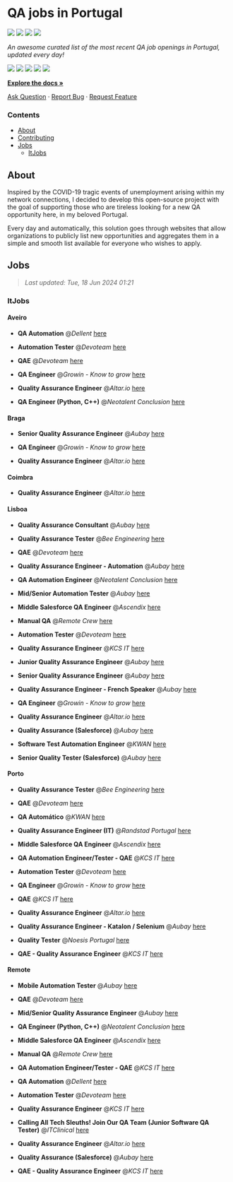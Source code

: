 QA jobs in Portugal
========================

![](https://img.shields.io/static/v1?label=%F0%9F%8C%9F&message=If%20Useful&color=BC4E99)
[![](https://img.shields.io/github/stars/sergiomartins8/qa-jobs-in-portugal)](https://github.com/sergiomartins8/qa-jobs-in-portugal/stargazers)
[![](https://img.shields.io/github/forks/sergiomartins8/qa-jobs-in-portugal)](https://github.com/sergiomartins8/qa-jobs-in-portugal/network/members)
[![](https://img.shields.io/badge/-sergiomartins8-blue?logo=Linkedin&logoColor=white)](https://www.linkedin.com/in/sergiomartins8/)

_An awesome curated list of the most recent QA job openings in Portugal, updated every day!_

[![](https://img.shields.io/github/v/release/sergiomartins8/qa-jobs-in-portugal)](https://github.com/sergiomartins8/qa-jobs-in-portugal/releases)
[![](https://github.com/sergiomartins8/qa-jobs-in-portugal/workflows/release/badge.svg)](https://github.com/sergiomartins8/qa-jobs-in-portugal/actions?query=workflow%3Arelease)
[![](https://img.shields.io/github/issues/sergiomartins8/qa-jobs-in-portugal)](https://github.com/sergiomartins8/qa-jobs-in-portugal/issues)
[![](https://img.shields.io/github/contributors/sergiomartins8/qa-jobs-in-portugal)](https://github.com/sergiomartins8/qa-jobs-in-portugal/graphs/contributors)
[![](https://img.shields.io/github/license/sergiomartins8/qa-jobs-in-portugal)](https://github.com/sergiomartins8/qa-jobs-in-portugal/blob/master/LICENSE)

**[Explore the docs »](https://github.com/sergiomartins8/qa-jobs-in-portugal/blob/master/docs/DOCUMENTATION.md)**

[Ask Question](https://github.com/sergiomartins8/qa-jobs-in-portugal/issues) 
·
[Report Bug](https://github.com/sergiomartins8/qa-jobs-in-portugal/issues)
·
[Request Feature](https://github.com/sergiomartins8/qa-jobs-in-portugal/issues)

### Contents
* [About](#about)
* [Contributing](https://github.com/sergiomartins8/qa-jobs-in-portugal/blob/master/docs/CONTRIBUTING.md)
* [Jobs](#jobs)
  * [ItJobs](#itjobs)

## About
Inspired by the COVID-19 tragic events of unemployment arising within my network connections, I decided to develop this open-source project with the goal of supporting those who are tireless looking for a new QA opportunity here, in my beloved Portugal.

Every day and automatically, this solution goes through websites that allow organizations to publicly list new opportunities and aggregates them in a simple and smooth list available for everyone who wishes to apply.

Jobs
---------

> _Last updated: Tue, 18 Jun 2024 01:21_

### ItJobs

#### Aveiro

- **QA Automation** @_Dellent_ [here](https://www.itjobs.pt/oferta/483407/qa-automation)


- **Automation Tester** @_Devoteam_ [here](https://www.itjobs.pt/oferta/483645/automation-tester)


- **QAE** @_Devoteam_ [here](https://www.itjobs.pt/oferta/484505/qae)


- **QA Engineer** @_Growin - Know to grow_ [here](https://www.itjobs.pt/oferta/484506/qa-engineer)


- **Quality Assurance Engineer** @_Altar.io_ [here](https://www.itjobs.pt/oferta/484844/quality-assurance-engineer)


- **QA Engineer (Python, C++)** @_Neotalent Conclusion_ [here](https://www.itjobs.pt/oferta/483451/qa-engineer-python-c)

#### Braga

- **Senior Quality Assurance Engineer** @_Aubay_ [here](https://www.itjobs.pt/oferta/484489/senior-quality-assurance-engineer)


- **QA Engineer** @_Growin - Know to grow_ [here](https://www.itjobs.pt/oferta/484506/qa-engineer)


- **Quality Assurance Engineer** @_Altar.io_ [here](https://www.itjobs.pt/oferta/484844/quality-assurance-engineer)

#### Coimbra

- **Quality Assurance Engineer** @_Altar.io_ [here](https://www.itjobs.pt/oferta/484844/quality-assurance-engineer)

#### Lisboa

- **Quality Assurance Consultant** @_Aubay_ [here](https://www.itjobs.pt/oferta/484874/quality-assurance-consultant)


- **Quality Assurance Tester** @_Bee Engineering_ [here](https://www.itjobs.pt/oferta/484454/quality-assurance-tester)


- **QAE** @_Devoteam_ [here](https://www.itjobs.pt/oferta/484505/qae)


- **Quality Assurance Engineer - Automation** @_Aubay_ [here](https://www.itjobs.pt/oferta/484490/quality-assurance-engineer-katalon-selenium)


- **QA Automation Engineer** @_Neotalent Conclusion_ [here](https://www.itjobs.pt/oferta/483746/qa-automation-engineer)


- **Mid/Senior Automation Tester** @_Aubay_ [here](https://www.itjobs.pt/oferta/484491/mid-senior-automation-tester)


- **Middle Salesforce QA Engineer** @_Ascendix_ [here](https://www.itjobs.pt/oferta/484660/middle-salesforce-qa-engineer)


- **Manual QA** @_Remote Crew_ [here](https://www.itjobs.pt/oferta/484123/manual-qa)


- **Automation Tester** @_Devoteam_ [here](https://www.itjobs.pt/oferta/483645/automation-tester)


- **Quality Assurance Engineer** @_KCS IT_ [here](https://www.itjobs.pt/oferta/484965/quality-assurance-engineer)


- **Junior Quality Assurance Engineer** @_Aubay_ [here](https://www.itjobs.pt/oferta/484600/junior-quality-assurance-engineer)


- **Senior Quality Assurance Engineer** @_Aubay_ [here](https://www.itjobs.pt/oferta/484489/senior-quality-assurance-engineer)


- **Quality Assurance Engineer - French Speaker** @_Aubay_ [here](https://www.itjobs.pt/oferta/484598/quality-assurance-engineer-french-speaker)


- **QA Engineer** @_Growin - Know to grow_ [here](https://www.itjobs.pt/oferta/484506/qa-engineer)


- **Quality Assurance Engineer** @_Altar.io_ [here](https://www.itjobs.pt/oferta/484844/quality-assurance-engineer)


- **Quality Assurance (Salesforce)** @_Aubay_ [here](https://www.itjobs.pt/oferta/484919/senior-quality-assurance-salesforce)


- **Software Test Automation Engineer** @_KWAN_ [here](https://www.itjobs.pt/oferta/483637/software-test-automation-engineer)


- **Senior Quality Tester (Salesforce)** @_Aubay_ [here](https://www.itjobs.pt/oferta/485127/senior-quality-tester-salesforce)

#### Porto

- **Quality Assurance Tester** @_Bee Engineering_ [here](https://www.itjobs.pt/oferta/484454/quality-assurance-tester)


- **QAE** @_Devoteam_ [here](https://www.itjobs.pt/oferta/484505/qae)


- **QA Automático** @_KWAN_ [here](https://www.itjobs.pt/oferta/485075/qa-automatico)


- **Quality Assurance Engineer (IT)** @_Randstad Portugal_ [here](https://www.itjobs.pt/oferta/484313/quality-assurance-engineer-it)


- **Middle Salesforce QA Engineer** @_Ascendix_ [here](https://www.itjobs.pt/oferta/484660/middle-salesforce-qa-engineer)


- **QA Automation Engineer/Tester - QAE** @_KCS IT_ [here](https://www.itjobs.pt/oferta/484671/qa-automation-engineer-tester-qae)


- **Automation Tester** @_Devoteam_ [here](https://www.itjobs.pt/oferta/483645/automation-tester)


- **QA Engineer** @_Growin - Know to grow_ [here](https://www.itjobs.pt/oferta/484506/qa-engineer)


- **QAE** @_KCS IT_ [here](https://www.itjobs.pt/oferta/484352/qae)


- **Quality Assurance Engineer** @_Altar.io_ [here](https://www.itjobs.pt/oferta/484844/quality-assurance-engineer)


- **Quality Assurance Engineer - Katalon / Selenium** @_Aubay_ [here](https://www.itjobs.pt/oferta/484597/quality-assurance-engineer-katalon-selenium)


- **Quality Tester** @_Noesis Portugal_ [here](https://www.itjobs.pt/oferta/483590/quality-tester-porto)


- **QAE - Quality Assurance Engineer** @_KCS IT_ [here](https://www.itjobs.pt/oferta/484115/qae-quality-assurance-engineer)

#### Remote

- **Mobile Automation Tester** @_Aubay_ [here](https://www.itjobs.pt/oferta/484599/mobile-automation-tester)


- **QAE** @_Devoteam_ [here](https://www.itjobs.pt/oferta/484505/qae)


- **Mid/Senior Quality Assurance Engineer** @_Aubay_ [here](https://www.itjobs.pt/oferta/484601/mid-senior-quality-assurance-engineer)


- **QA Engineer (Python, C++)** @_Neotalent Conclusion_ [here](https://www.itjobs.pt/oferta/483451/qa-engineer-python-c)


- **Middle Salesforce QA Engineer** @_Ascendix_ [here](https://www.itjobs.pt/oferta/484660/middle-salesforce-qa-engineer)


- **Manual QA** @_Remote Crew_ [here](https://www.itjobs.pt/oferta/484123/manual-qa)


- **QA Automation Engineer/Tester - QAE** @_KCS IT_ [here](https://www.itjobs.pt/oferta/484671/qa-automation-engineer-tester-qae)


- **QA Automation** @_Dellent_ [here](https://www.itjobs.pt/oferta/483407/qa-automation)


- **Automation Tester** @_Devoteam_ [here](https://www.itjobs.pt/oferta/483645/automation-tester)


- **Quality Assurance Engineer** @_KCS IT_ [here](https://www.itjobs.pt/oferta/484965/quality-assurance-engineer)


- **Calling All Tech Sleuths! Join Our QA Team (Junior Software QA Tester)** @_ITClinical_ [here](https://www.itjobs.pt/oferta/485045/calling-all-tech-sleuths-join-our-qa-team-junior-software-qa-tester)


- **Quality Assurance Engineer** @_Altar.io_ [here](https://www.itjobs.pt/oferta/484844/quality-assurance-engineer)


- **Quality Assurance (Salesforce)** @_Aubay_ [here](https://www.itjobs.pt/oferta/484919/senior-quality-assurance-salesforce)


- **QAE - Quality Assurance Engineer** @_KCS IT_ [here](https://www.itjobs.pt/oferta/484115/qae-quality-assurance-engineer)

